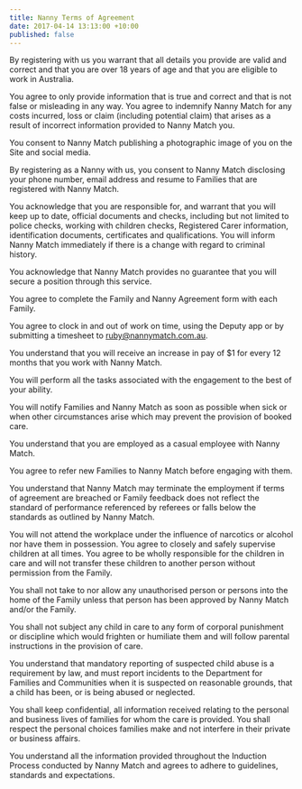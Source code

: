 ```yaml
---
title: Nanny Terms of Agreement
date: 2017-04-14 13:13:00 +10:00
published: false
---
```


By registering with us you warrant that all details you provide are valid and correct and that you are over 18 years of age and that you are eligible to work in Australia.

You agree to only provide information that is true and correct and that is not false or misleading in any way. You agree to indemnify Nanny Match for any costs incurred, loss or claim (including potential claim) that arises as a result of incorrect information provided to Nanny Match you.

You consent to Nanny Match publishing a photographic image of you on the Site and social media.

By registering as a Nanny with us, you consent to Nanny Match disclosing your phone number, email address and resume to Families that are registered with Nanny Match.

You acknowledge that you are responsible for, and warrant that you will keep up to date, official documents and checks, including but not limited to police checks, working with children checks, Registered Carer information, identification documents, certificates and qualifications. You will inform Nanny Match immediately if there is a change with regard to criminal history.

You acknowledge that Nanny Match provides no guarantee that you will secure a position through this service.

You agree to complete the Family and Nanny Agreement form with each Family.

You agree to clock in and out of work on time, using the Deputy app or by submitting a timesheet to ruby@nannymatch.com.au.

You understand that you will receive an increase in pay of $1 for every 12 months that you work with Nanny Match.

You will perform all the tasks associated with the engagement to the best of your ability.

You will notify Families and Nanny Match as soon as possible when sick or when other circumstances arise which may prevent the provision of booked care.

You understand that you are employed as a casual employee with Nanny Match.

You agree to refer new Families to Nanny Match before engaging with them.

You understand that Nanny Match may terminate the employment if terms of agreement are breached or Family feedback does not reflect the standard of performance referenced by referees or falls below the standards as outlined by Nanny Match.

You will not attend the workplace under the influence of narcotics or alcohol nor have them in possession.
You agree to closely and safely supervise children at all times. You agree to be wholly responsible for the children in care and will not transfer these children to another person without permission from the Family.

You shall not take to nor allow any unauthorised person or persons into the home of the Family unless that person has been approved by Nanny Match and/or the Family.

You shall not subject any child in care to any form of corporal punishment or discipline which would frighten or humiliate them and will follow parental instructions in the provision of care.
 
You understand that mandatory reporting of suspected child abuse is a requirement by law, and must report incidents to the Department for Families and Communities when it is suspected on reasonable grounds, that a child has been, or is being abused or neglected.

You shall keep confidential, all information received relating to the personal and business lives of families for whom the care is provided. You shall respect the personal choices families make and not interfere in their private or business affairs.

You understand all the information provided throughout the Induction Process conducted by Nanny Match and agrees to adhere to guidelines, standards and expectations. 
